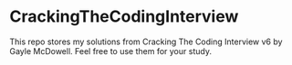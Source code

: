 # CrackingTheCodingInterview

This repo stores my solutions from Cracking The Coding Interview v6 by Gayle McDowell. Feel free to use them for your study.